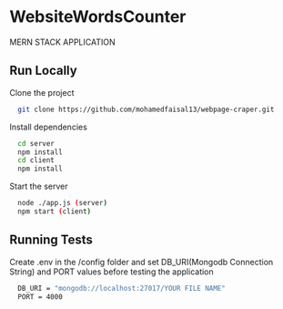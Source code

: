 
# WebsiteWordsCounter

MERN STACK APPLICATION

## Run Locally

Clone the project

```bash
  git clone https://github.com/mohamedfaisal13/webpage-craper.git
```



Install dependencies

```bash
  cd server 
  npm install 
  cd client 
  npm install
```

Start the server

```bash
  node ./app.js (server)
  npm start (client)
```


## Running Tests

Create .env in the /config folder and set  DB_URI(Mongodb Connection String) and PORT values before testing the application

```bash
  DB_URI = "mongodb://localhost:27017/YOUR FILE NAME"
  PORT = 4000
```

